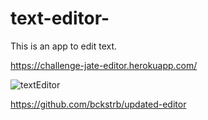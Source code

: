 # text-editor-

This is an app to edit text.

https://challenge-jate-editor.herokuapp.com/

![textEditor](https://user-images.githubusercontent.com/105738571/201451057-88293188-0dc0-4d81-8c8c-5151ebb3e681.png)

https://github.com/bckstrb/updated-editor
